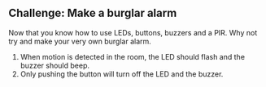 ## Challenge: Make a burglar alarm

Now that you know how to use LEDs, buttons, buzzers and a PIR. Why not try and make your very own burglar alarm.

1. When motion is detected in the room, the LED should flash and the buzzer should beep.
1. Only pushing the button will turn off the LED and the buzzer.
